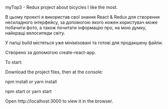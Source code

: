 myTop3 - Redux project about bicycles I like the most.

В цьому проекті я використав свої знання React & Redux для створення нескладного інтерфейсу,
за допомогою якого кожен користувач може побачити фото, а також почитати інформацію про, на мою думку,
найкращі велосипеди світу.

У папці build містяться уже мінімізовані та готові для продакшену файли.

Створено за допомогою create-react-app.


To start:

Download the project files, then at the console: 

npm install or yarn install

npm start or yarn start

Open http://localhost:3000 to view it in the browser.



